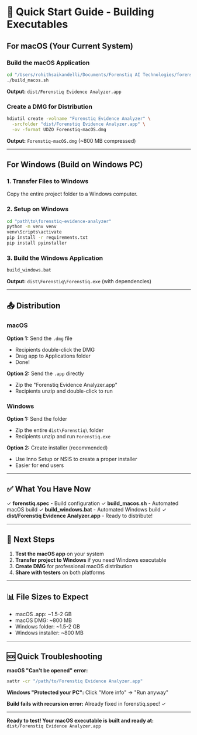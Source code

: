 # 🚀 Quick Start Guide - Building Executables

## For macOS (Your Current System)

### Build the macOS Application
```bash
cd "/Users/rohithsaikandelli/Documents/Forenstiq AI Technologies/forenstiq-evidence-analyzer"
./build_macos.sh
```

**Output:** `dist/Forenstiq Evidence Analyzer.app`

### Create a DMG for Distribution
```bash
hdiutil create -volname "Forenstiq Evidence Analyzer" \
  -srcfolder "dist/Forenstiq Evidence Analyzer.app" \
  -ov -format UDZO Forenstiq-macOS.dmg
```

**Output:** `Forenstiq-macOS.dmg` (~800 MB compressed)

---

## For Windows (Build on Windows PC)

### 1. Transfer Files to Windows
Copy the entire project folder to a Windows computer.

### 2. Setup on Windows
```cmd
cd "path\to\forenstiq-evidence-analyzer"
python -m venv venv
venv\Scripts\activate
pip install -r requirements.txt
pip install pyinstaller
```

### 3. Build the Windows Application
```cmd
build_windows.bat
```

**Output:** `dist\Forenstiq\Forenstiq.exe` (with dependencies)

---

## 📤 Distribution

### macOS
**Option 1:** Send the `.dmg` file
- Recipients double-click the DMG
- Drag app to Applications folder
- Done!

**Option 2:** Send the `.app` directly
- Zip the "Forenstiq Evidence Analyzer.app"
- Recipients unzip and double-click to run

### Windows
**Option 1:** Send the folder
- Zip the entire `dist\Forenstiq\` folder
- Recipients unzip and run `Forenstiq.exe`

**Option 2:** Create installer (recommended)
- Use Inno Setup or NSIS to create a proper installer
- Easier for end users

---

## ✅ What You Have Now

✓ **forenstiq.spec** - Build configuration
✓ **build_macos.sh** - Automated macOS build
✓ **build_windows.bat** - Automated Windows build
✓ **dist/Forenstiq Evidence Analyzer.app** - Ready to distribute!

---

## 🎯 Next Steps

1. **Test the macOS app** on your system
2. **Transfer project to Windows** if you need Windows executable
3. **Create DMG** for professional macOS distribution
4. **Share with testers** on both platforms

---

## 📊 File Sizes to Expect

- macOS .app: ~1.5-2 GB
- macOS DMG: ~800 MB
- Windows folder: ~1.5-2 GB
- Windows installer: ~800 MB

---

## 🆘 Quick Troubleshooting

**macOS "Can't be opened" error:**
```bash
xattr -cr "/path/to/Forenstiq Evidence Analyzer.app"
```

**Windows "Protected your PC":**
Click "More info" → "Run anyway"

**Build fails with recursion error:**
Already fixed in forenstiq.spec! ✓

---

**Ready to test! Your macOS executable is built and ready at:**
`dist/Forenstiq Evidence Analyzer.app`
